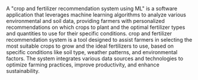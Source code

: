 
A "crop and fertilizer recommendation system using ML" is a software application that leverages machine learning algorithms to analyze various environmental and soil data, providing farmers with personalized recommendations on which crops to plant and the optimal fertilizer types and quantities to use for their specific conditions.
crop and fertilizer recommendation system is a tool designed to assist farmers in selecting the most suitable crops to grow and the ideal fertilizers to use, based on specific conditions like soil type, weather patterns, and environmental factors. The system integrates various data sources and technologies to optimize farming practices, improve productivity, and enhance sustainability.
